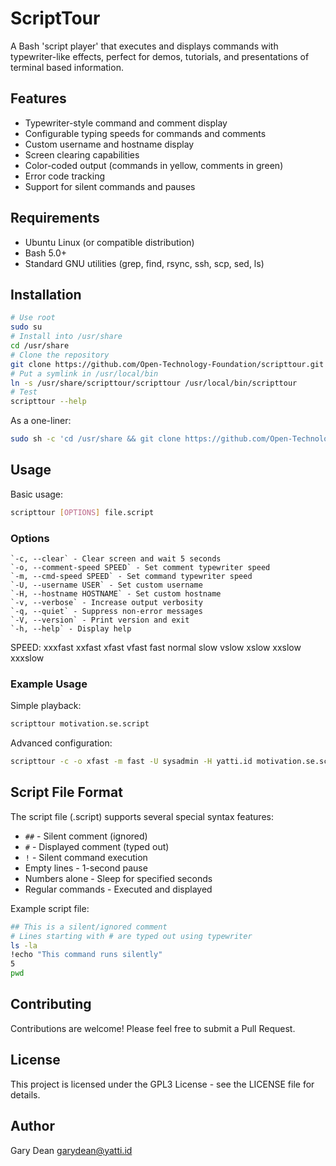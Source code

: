 # ScriptTour

A Bash 'script player' that executes and displays commands with typewriter-like effects, perfect for demos, tutorials, and presentations of terminal based information.

## Features

- Typewriter-style command and comment display
- Configurable typing speeds for commands and comments
- Custom username and hostname display
- Screen clearing capabilities
- Color-coded output (commands in yellow, comments in green)
- Error code tracking
- Support for silent commands and pauses

## Requirements

- Ubuntu Linux (or compatible distribution)
- Bash 5.0+
- Standard GNU utilities (grep, find, rsync, ssh, scp, sed, ls)

## Installation


```bash
# Use root
sudo su
# Install into /usr/share
cd /usr/share
# Clone the repository
git clone https://github.com/Open-Technology-Foundation/scripttour.git
# Put a symlink in /usr/local/bin
ln -s /usr/share/scripttour/scripttour /usr/local/bin/scripttour
# Test
scripttour --help
```

As a one-liner:

```bash
sudo sh -c 'cd /usr/share && git clone https://github.com/Open-Technology-Foundation/scripttour.git && ln -s /usr/share/scripttour/scripttour /usr/local/bin/scripttour && scripttour --help'
```


## Usage

Basic usage:

```bash
scripttour [OPTIONS] file.script
```

### Options

    `-c, --clear` - Clear screen and wait 5 seconds
    `-o, --comment-speed SPEED` - Set comment typewriter speed
    `-m, --cmd-speed SPEED` - Set command typewriter speed
    `-U, --username USER` - Set custom username
    `-H, --hostname HOSTNAME` - Set custom hostname
    `-v, --verbose` - Increase output verbosity
    `-q, --quiet` - Suppress non-error messages
    `-V, --version` - Print version and exit
    `-h, --help` - Display help

SPEED: xxxfast xxfast xfast vfast fast normal slow vslow xslow xxslow xxxslow

### Example Usage

Simple playback:

```bash
scripttour motivation.se.script
```

Advanced configuration:

```bash
scripttour -c -o xfast -m fast -U sysadmin -H yatti.id motivation.se.script
```

## Script File Format

The script file (.script) supports several special syntax features:

- `##` - Silent comment (ignored)
- `#` - Displayed comment (typed out)
- `!` - Silent command execution
- Empty lines - 1-second pause
- Numbers alone - Sleep for specified seconds
- Regular commands - Executed and displayed

Example script file:

```bash
## This is a silent/ignored comment
# Lines starting with # are typed out using typewriter
ls -la
!echo "This command runs silently"
5
pwd

```

## Contributing

Contributions are welcome! Please feel free to submit a Pull Request.

## License

This project is licensed under the GPL3 License - see the LICENSE file for details.

## Author

Gary Dean garydean@yatti.id

